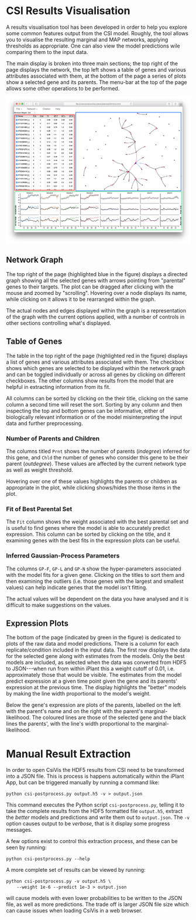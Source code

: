 # CSI Results Visualisation #

A results visualisation tool has been developed in order to help you
explore some common features output from the CSI model.  Roughly, the
tool allows you to visualise the resulting marginal and MAP networks,
applying thresholds as appropriate.  One can also view the model
predictions wile comparing them to the input data.

The main display is broken into three main sections; the top right of
the page displays the network, the top left shows a table of genes and
various attributes associated with them, at the bottom of the page a
series of plots show a selected gene and its parents.  The menu-bar at
the top of the page allows some other operations to be performed.

![CSI results visualisation with main areas of the display highlighted][csihighlight]

## Network Graph ##

The top right of the page (highlighted blue in the figure) displays
a directed graph showing all the selected genes with arrows pointing
from "parental" genes to their targets.  The plot can be dragged after
clicking with the mouse and zoomed by "scrolling".  Hovering over a
node displays its name, while clicking on it allows it to be
rearranged within the graph.

The actual nodes and edges displayed within the graph is a
representation of the graph with the current options applied, with a
number of controls in other sections controlling what's displayed.

## Table of Genes ##

The table in the top right of the page (highlighted red in the figure)
displays a list of genes and various attributes associated with them.
The checkbox shows which genes are selected to be displayed within the
network graph and can be toggled individually or across all genes by
clicking on different checkboxes.  The other columns show results from
the model that are helpful in extracting information from its fit.

All columns can be sorted by clicking on the their title, clicking on
the same column a second time will reset the sort.  Sorting by any
column and then inspecting the top and bottom genes can be
informative, either of biologically relevant information or of the
model misinterpreting the input data and further preprocessing.

### Number of Parents and Children ###

The columns titled `Prnt` shows the number of parents (*indegree*)
inferred for this gene, and `Chld` the number of genes who consider
this gene to be their parent (*outdegree*).  These values are affected
by the current network type as well as weight threshold.

Hovering over one of these values highlights the parents or children
as appropriate in the plot, while clicking shows/hides the those
items in the plot.

### Fit of Best Parental Set ###

The `Fit` column shows the weight associated with the best parental
set and is useful to find genes where the model is able to accurately
predict expression.  This column can be sorted by clicking on the
title, and it examining genes with the best fits in the expression
plots can be useful.

### Inferred Gaussian-Process Parameters ###

The columns `GP-F`, `GP-L` and `GP-N` show the hyper-parameters
associated with the model fits for a given gene.  Clicking on the
titles to sort them and then examining the outliers (i.e. those genes
with the largest and smallest values) can help indicate genes that the
model isn't fitting.

The actual values will be dependent on the data you have analysed and
it is difficult to make suggestions on the values.

## Expression Plots ##

The bottom of the page (indicated by green in the figure) is dedicated
to plots of the raw data and model predictions.  There is a column for
each replicate/condition included in the input data.  The first row
displays the data for the selected gene along with estimates from the
models.  Only the best models are included, as selected when the data
was converted from HDF5 to JSON---when run from within iPlant this a
weight cutoff of 0.01, i.e. approximately those that would be visible.
The estimates from the model predict expression at a given time point
given the gene and its parents' expression at the previous time.  The
display highlights the "better" models by making the line width
proportional to the model's weight.

Below the gene's expression are plots of the parents, labelled on the
left with the parent's name and on the right with the parent's
marginal-likelihood.  The coloured lines are those of the selected
gene and the black lines the parents', with the line's width
proportional to the marginal-likelihood.

# Manual Result Extraction #

In order to open CsiVis the HDF5 results from CSI need to be
transformed into a JSON file.  This is process is happens
automatically within the iPlant App, but can be triggered manually by
running a command like:

    python csi-postprocess.py output.h5 -v > output.json

This command executes the Python script `csi-postprocess.py`, telling
it to take the complete results from the HDF5 formatted file
`output.h5`, extract the *better* models and predictions and write
them out to `output.json`.  The `-v` option causes output to be
*verbose*, that is it display some progress messages.

A few options exist to control this extraction process, and these can
be seen by running:

    python csi-postprocess.py --help

A more complete set of results can be viewed by running:

    python csi-postprocess.py -v output.h5 \
        --weight 1e-6 --predict 1e-3 > output.json

will cause models with even lower probabilities to be written to the
JSON file, as well as more predictions.  The trade off is larger JSON
file size which can cause issues when loading CsiVis in a web browser.

[csihighlight]: images/csi-vis-main-areas.png
